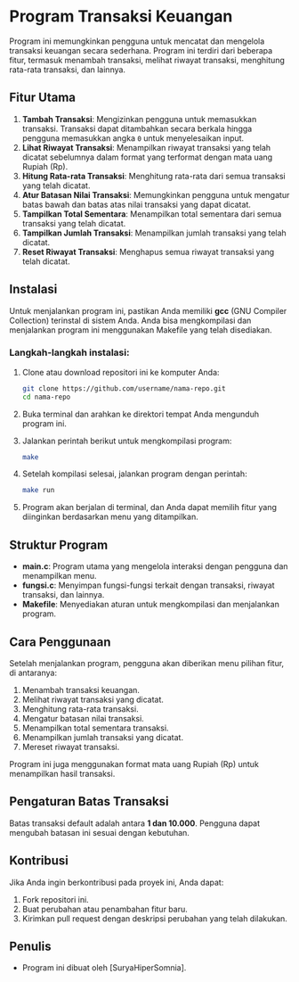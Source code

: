 # Program Transaksi Keuangan

Program ini memungkinkan pengguna untuk mencatat dan mengelola transaksi keuangan secara sederhana. Program ini terdiri dari beberapa fitur, termasuk menambah transaksi, melihat riwayat transaksi, menghitung rata-rata transaksi, dan lainnya.

## Fitur Utama

1. **Tambah Transaksi**: Mengizinkan pengguna untuk memasukkan transaksi. Transaksi dapat ditambahkan secara berkala hingga pengguna memasukkan angka `0` untuk menyelesaikan input.
2. **Lihat Riwayat Transaksi**: Menampilkan riwayat transaksi yang telah dicatat sebelumnya dalam format yang terformat dengan mata uang Rupiah (Rp).
3. **Hitung Rata-rata Transaksi**: Menghitung rata-rata dari semua transaksi yang telah dicatat.
4. **Atur Batasan Nilai Transaksi**: Memungkinkan pengguna untuk mengatur batas bawah dan batas atas nilai transaksi yang dapat dicatat.
5. **Tampilkan Total Sementara**: Menampilkan total sementara dari semua transaksi yang telah dicatat.
6. **Tampilkan Jumlah Transaksi**: Menampilkan jumlah transaksi yang telah dicatat.
7. **Reset Riwayat Transaksi**: Menghapus semua riwayat transaksi yang telah dicatat.

## Instalasi

Untuk menjalankan program ini, pastikan Anda memiliki **gcc** (GNU Compiler Collection) terinstal di sistem Anda. Anda bisa mengkompilasi dan menjalankan program ini menggunakan Makefile yang telah disediakan.

### Langkah-langkah instalasi:

1. Clone atau download repositori ini ke komputer Anda:

   ```bash
   git clone https://github.com/username/nama-repo.git
   cd nama-repo
   ```
   
2. Buka terminal dan arahkan ke direktori tempat Anda mengunduh program ini.
3. Jalankan perintah berikut untuk mengkompilasi program:

   ```bash
   make
   ```

4. Setelah kompilasi selesai, jalankan program dengan perintah:

   ```bash
   make run
   ```

5. Program akan berjalan di terminal, dan Anda dapat memilih fitur yang diinginkan berdasarkan menu yang ditampilkan.

## Struktur Program

- **main.c**: Program utama yang mengelola interaksi dengan pengguna dan menampilkan menu.
- **fungsi.c**: Menyimpan fungsi-fungsi terkait dengan transaksi, riwayat transaksi, dan lainnya.
- **Makefile**: Menyediakan aturan untuk mengkompilasi dan menjalankan program.

## Cara Penggunaan

Setelah menjalankan program, pengguna akan diberikan menu pilihan fitur, di antaranya:
1. Menambah transaksi keuangan.
2. Melihat riwayat transaksi yang dicatat.
3. Menghitung rata-rata transaksi.
4. Mengatur batasan nilai transaksi.
5. Menampilkan total sementara transaksi.
6. Menampilkan jumlah transaksi yang dicatat.
7. Mereset riwayat transaksi.

Program ini juga menggunakan format mata uang Rupiah (Rp) untuk menampilkan hasil transaksi.

## Pengaturan Batas Transaksi

Batas transaksi default adalah antara **1 dan 10.000**. Pengguna dapat mengubah batasan ini sesuai dengan kebutuhan.

## Kontribusi

Jika Anda ingin berkontribusi pada proyek ini, Anda dapat:
1. Fork repositori ini.
2. Buat perubahan atau penambahan fitur baru.
3. Kirimkan pull request dengan deskripsi perubahan yang telah dilakukan.

## Penulis

- Program ini dibuat oleh [SuryaHiperSomnia].
```

